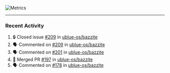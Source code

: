 ![Metrics](https://metrics.lecoq.io/KyleGospo?template=classic&base=header%2C%20activity%2C%20community%2C%20repositories%2C%20metadata&base.indepth=false&base.hireable=false&base.skip=false&config.timezone=America%2FLos_Angeles)

---
### Recent Activity
<!--START_SECTION:activity-->
1. 🔒 Closed issue [#209](https://github.com/ublue-os/bazzite/issues/209) in [ublue-os/bazzite](https://github.com/ublue-os/bazzite)
2. 🗣 Commented on [#209](https://github.com/ublue-os/bazzite/issues/209#issuecomment-1695981446) in [ublue-os/bazzite](https://github.com/ublue-os/bazzite)
3. 🗣 Commented on [#201](https://github.com/ublue-os/bazzite/pull/201#issuecomment-1694974981) in [ublue-os/bazzite](https://github.com/ublue-os/bazzite)
4. 🎉 Merged PR [#197](https://github.com/ublue-os/bazzite/pull/197) in [ublue-os/bazzite](https://github.com/ublue-os/bazzite)
5. 🗣 Commented on [#178](https://github.com/ublue-os/bazzite/issues/178#issuecomment-1694807640) in [ublue-os/bazzite](https://github.com/ublue-os/bazzite)
<!--END_SECTION:activity-->
